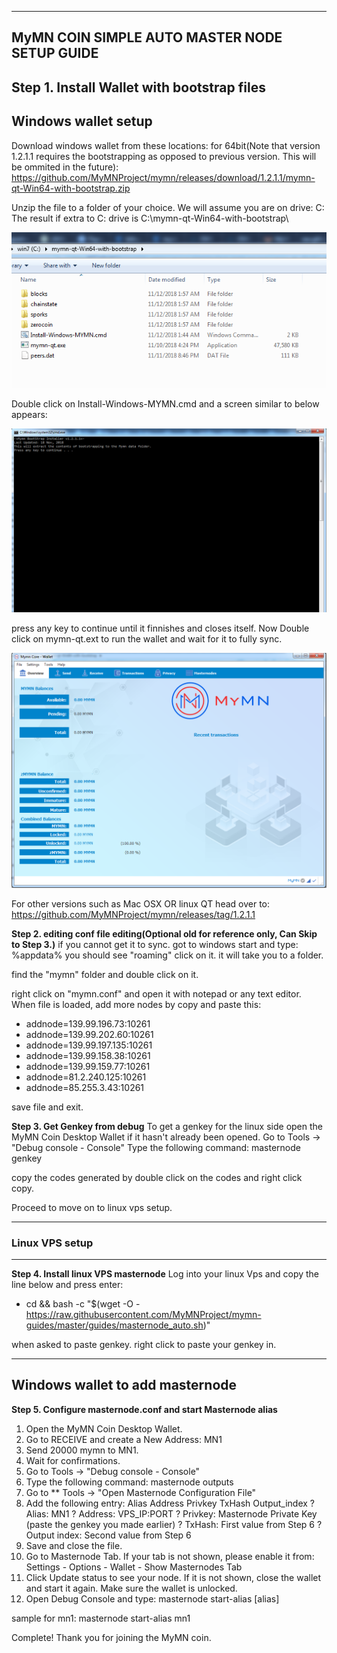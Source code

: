----------------------------------------------------
MyMN COIN SIMPLE AUTO MASTER NODE SETUP GUIDE 
----------------------------------------------------

**Step 1. Install Wallet with bootstrap files**
-----------------------------
Windows wallet setup
-----------------------------

Download windows wallet from these locations:
for 64bit(Note that version 1.2.1.1 requires the bootstrapping as opposed to previous version. This will be ommited in the future):
https://github.com/MyMNProject/mymn/releases/download/1.2.1.1/mymn-qt-Win64-with-bootstrap.zip

Unzip the file to a folder of your choice. We will assume you are on drive: C:\
The result if extra to C: drive is C:\mymn-qt-Win64-with-bootstrap\

![Alt text](https://raw.githubusercontent.com/MyMNProject/mymn-guides/master/images/folder.png "Unzip Content")

Double click on Install-Windows-MYMN.cmd and a screen similar to below appears:

![Alt text](https://raw.githubusercontent.com/MyMNProject/mymn-guides/master/images/install.png "Boostrap install")

press any key to continue until it finnishes and closes itself.
Now Double click on mymn-qt.ext to run the wallet and wait for it to fully sync.

![Alt text](https://raw.githubusercontent.com/MyMNProject/mymn-guides/master/images/wallet.png "Wallet synced")

For other versions such as Mac OSX OR linux QT head over to:
https://github.com/MyMNProject/mymn/releases/tag/1.2.1.1

**Step 2. editing conf file editing(Optional old for reference only, Can Skip to Step 3.)**
 if you cannot get it to sync. got to windows start and type:
%appdata% 
you should see "roaming" click on it. it will take you to a folder.

find the "mymn" folder and double click on it.

right click on "mymn.conf" and open it with notepad or any text editor.
When file is loaded, add more nodes by copy and paste this:

* addnode=139.99.196.73:10261
* addnode=139.99.202.60:10261
* addnode=139.99.197.135:10261
* addnode=139.99.158.38:10261
* addnode=139.99.159.77:10261
* addnode=81.2.240.125:10261
* addnode=85.255.3.43:10261

save file and exit.



**Step 3. Get Genkey from debug**
To get a genkey for the linux side open the MyMN Coin Desktop Wallet if it hasn't already been opened. 
Go to Tools -> "Debug console - Console" 
Type the following command: masternode genkey

copy the codes generated by double click on the codes and right click copy.

Proceed to move on to linux vps setup.

-----------------------
### Linux VPS setup
----------------------

**Step 4. Install linux VPS masternode**
Log into your linux Vps and copy the line below and press enter:

* cd && bash -c "$(wget -O - https://raw.githubusercontent.com/MyMNProject/mymn-guides/master/guides/masternode_auto.sh)"

when asked to paste genkey. right click to paste your genkey in.

---------------------------------
Windows wallet to add masternode 
---------------------------------
**Step 5. Configure masternode.conf and start Masternode alias**

1.   Open the MyMN Coin Desktop Wallet. 
2.   Go to RECEIVE and create a New Address: MN1 
3.   Send 20000 mymn to MN1. 
4.   Wait for confirmations. 
5.   Go to Tools -> "Debug console - Console" 
6.   Type the following command: masternode outputs 
7.   Go to ** Tools -> "Open Masternode Configuration File" 
8.   Add the following entry: 
Alias Address Privkey TxHash Output_index 
?  Alias: MN1 
?  Address: VPS_IP:PORT 
?  Privkey: Masternode Private Key (paste the genkey you made earlier)
?  TxHash: First value from Step 6 
?  Output index: Second value from Step 6 
9.   Save and close the file. 
10.   Go to Masternode Tab. If your tab is not shown, please enable it 
from: Settings - Options - Wallet - Show Masternodes Tab 
11.   Click Update status to see your node. If it is not shown, close the wallet and 
start it again. Make sure the wallet is unlocked. 
12.   Open Debug Console and type: 
masternode start-alias [alias] 

sample for mn1:
masternode start-alias mn1

Complete! Thank you for joining the MyMN coin.

 
